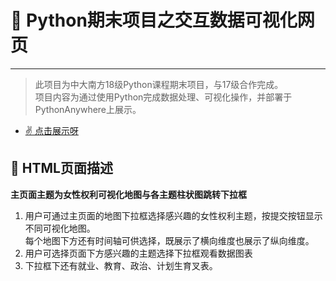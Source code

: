 #  :star2: Python期末项目之交互数据可视化网页

---
> 此项目为中大南方18级Python课程期末项目，与17级合作完成。<br>
项目内容为通过使用Python完成数据处理、可视化操作，并部署于PythonAnywhere上展示。
+ [ :v: 点击展示呀](http://womenpowerteam.pythonanywhere.com/)

##  :page_facing_up: HTML页面描述
**主页面主题为女性权利可视化地图与各主题柱状图跳转下拉框**
1. 用户可通过主页面的地图下拉框选择感兴趣的女性权利主题，按提交按钮显示不同可视化地图。<br>每个地图下方还有时间轴可供选择，既展示了横向维度也展示了纵向维度。
2. 用户可选择页面下方感兴趣的主题选择下拉框观看数据图表
3. 下拉框下还有就业、教育、政治、计划生育叉表。
